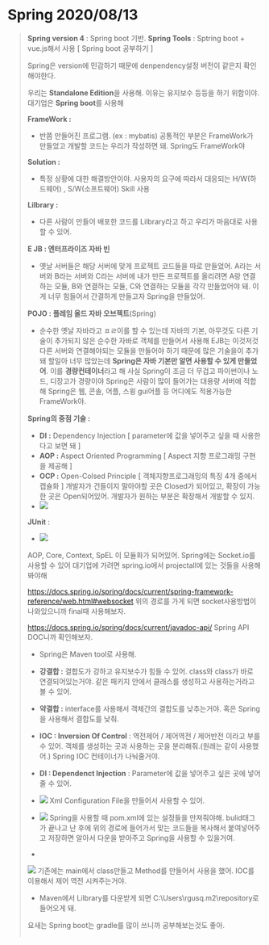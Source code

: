 # Spring 2020/08/13

>  **Spring version 4** : Spring boot 기반.
> **Spring Tools** : Sptring boot + vue.js해서 사용 [ Spring boot 공부하기 ]
>
>  Spring은 version에 민감하기 때문에 denpendency설정 버전이 같은지 확인해야한다.
>
> 우리는 **Standalone Edition**을 사용해. 이유는 유지보수 등등을 하기 위함이야.
> 대기업은 **Spring boot**를 사용해
>
>  
>
> **FrameWork :** 
>
> - 반쯤 만들어진 프로그램. (ex : mybatis)
>   공통적인 부분은 FrameWork가 만들었고 개발할 코드는 우리가 작성하면 돼.
>   Spring도 FrameWork야
>
> **Solution :** 
>
> - 특정 상황에 대한 해결방안이야.
>   사용자의 요구에 따라서 대응되는 H/W(하드웨어) , S/W(소프트웨어) Skill 사용
>
> **Lilbrary :** 
>
> - 다른 사람이 만들어 배포한 코드를 Lilbrary라고 하고 우리가 마음대로 사용할 수 있어.
>
>  
>
> **E JB : 엔터프라이즈 자바 빈**
>
> - 옛날 서버들은 해당 서버에 맞게 프로젝트 코드들을 따로 만들었어.
>   A라는 서버와 B라는 서버와 C라는 서버에 내가 만든 프로젝트를 올리려면
>   A랑 연결하는 모듈, B와 연결하는 모듈, C와 연결하는 모듈을 각각 만들었어야 돼.
>   이게 너무 힘들어서 간결하게 만들고자 Spring을 만들었어.
>
> **POJO : 플레임 올드 자바 오브젝트**(Spring)
>
> - 순수한 옛날 자바라고 ㅍㄹ이를 할 수 있는데
>   자바의 기본, 아무것도 다른 기술이 추가되지 않은 순수한 자바로 객체를 만들어서 사용해
>   EJB는 이것저것 다른 서버와 연결해야되는 모듈을 만들어야 하기 때문에 많은 기술을이 추가돼
>   할일아 너무 많았는데 **Spring은 자바 기본만 알면 사용할 수 있게 만들었어**. 이를 **경량컨테이너**라고 해
>   사실 Spring이 조금 더 무겁고 파이썬이나 노드, 디장고가 경량이야
>   Spring은 사람이 많이 들어가는 대용량 서버에 적합해
>   Spring은 웹, 콘솔, 어플, 스윙 gui어플 등 어디에도 적용가능한 FrameWork야.
>
>  
>
> **Spring의 중점 기술 :** 
>
> - **DI** **:** Dependency Injection [ parameter에 값을 넣어주고 싶을 때 사용한다고 보면 돼 ]
> - **AOP :** Aspect Oriented Programming [ Aspect 지향 프로그래밍 구현을 제공해 ]
> - **OCP :** Open-Colsed Principle [ 객체지향프로그래밍의 특징 4개 중에서 캡슐화 ]
>   개발자가 건들이지 말아야할 곳은 Closed가 되어있고, 확장이 가능한 곳은 Open되어있어.
>   개발자가 원하는 부분은 확장해서 개발할 수 있지.
> - ![](https://postfiles.pstatic.net/MjAyMDA4MTNfODYg/MDAxNTk3MzI3NjczMDQy.8FAI5114XCacYCp1S5QoHkx19CA4uZmEHWJVWXxbQNwg.A60Pph-Vg5MD4wVJAJfrioryVfxLqvxd5qBmzuLc_WIg.PNG.rgusqls/image.png?type=w773)
> 
>
>  
>**JUnit** :
> 
>- ![](https://postfiles.pstatic.net/MjAyMDA4MTNfMTIx/MDAxNTk3MzI3NzQwNDcz.FO4W2Fg5WnBwGgNyq_JW88Trrtc7bFw9_rvRlTelWv0g.DL0mqk3BzxMlCuNf0ADjboeQrQsMu-qlGdMdac77z7Eg.PNG.rgusqls/image.png?type=w773)
> 
>AOP, Core, Context, SpEL 이 모듈화가 되어있어.
>  Spring에는 Socket.io를 사용할 수 있어
> 대기업에 가려면 spring.io에서 projectall에 있는 것들을 사용해봐야해
> 
>https://docs.spring.io/spring/docs/current/spring-framework-reference/web.html#websocket
> 위의 경로를 가게 되면 socket사용방법이 나와있으니까 final때 사용해보자.
> 
>https://docs.spring.io/spring/docs/current/javadoc-api/
> Spring API DOC니까 확인해보자.
> 
>
>  
>
> 
>- Spring은 Maven tool로 사용해.
> - **강결합 :** 결합도가 강하고 유지보수가 힘들 수 있어. class와 class가 바로 연결되어있는거야.
>  같은 패키지 안에서 클래스를 생성하고 사용하는거라고 볼 수 있어.
>  - **약결합 :** interface를 사용해서 객체간의 결합도를 낮추는거야. 혹은 Spring을 사용해서 결합도를 낮춰.
> - **IOC : Inversion Of Control** :
>  역전제어 / 제어역전 / 제어반전 이라고 부를 수 있어.
>   객체를 생성하는 곳과 사용하는 곳을 분리해줘.(원래는 같이 사용했어.)
>   Spring IOC  컨테이너가 나눠줄거야.
>  - **DI : Dependenct Injection** :
>  Parameter에 값을 넣어주고 싶은 곳에 넣어줄 수 있어. 
>  
> 
>  
>- ![](https://postfiles.pstatic.net/MjAyMDA4MTNfMTQg/MDAxNTk3MzI3Nzc4OTg5.P4GFB4Lqz-Zu2WtjhMBBKwpeBGQBn8A8mVhqlgm_8x8g.LNMxJ4oYLcliXUg2DhtIvIV6h5rC0wX_I8zu3KdnEAMg.PNG.rgusqls/image.png?type=w773)
>  Xml Configuration File을 만들어서 사용할 수 있어.
>  
>- ![](https://postfiles.pstatic.net/MjAyMDA4MTNfMjQ2/MDAxNTk3MzI3ODAxMzE0.qce6eV4u8OpoSjzISZQF_6Z5z5fxHf2Ot1oSBuwg2jAg.FuqFuG_TDkZ26qg3iCJEYu2fWXi1EFtGrtjHwhN34ygg.PNG.rgusqls/image.png?type=w773)
>  Spring을 사용할 때 pom.xml에 있는 설정들을 만져줘야해.
>   bulid태그가 끝나고 난 후에 위의 경로에 들어가서 맞는 코드들을 복사해서 붙여넣어주고 저장하면
>   알아서 다운을 받아주고 Spring을 사용할 수 있을거여.
>  
>
>  
>
>  
>- 
>  ![](https://postfiles.pstatic.net/MjAyMDA4MTNfMTUw/MDAxNTk3MzI3ODM2MDgy.r9AuOgjaoY6IDq_iW-Yj8ZiB6eUziQnAGVdkjDvdq4gg.Ws7Pt17E4jHZiLX15Ng4NXBVSaoO5eY05fbFgyyI3nIg.PNG.rgusqls/image.png?type=w773)
>  기존에는 main에서 class만들고 Method를 만들어서 사용을 했어.
>    IOC를 이용해서 제어 역전 시켜주는거야.
>
>   
>
> - Maven에서 Lilbrary를 다운받게 되면 C:\Users\rgusq\.m2\repository로 들어오게 돼.
>
>  
>
> 요새는 Spring boot는 gradle를 많이 쓰니까 공부해보는것도 좋아.
>
>  
>
>  
>
>  
>
>  
>
>  ![]()
>
>  
>
>  
>
>  
>
>  
>
>  
>
>  
>
>  
>
>  
>
>  
>
>  
>
>   
>
>  
>
>  
>
> 
